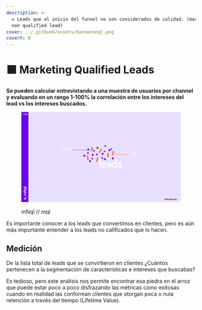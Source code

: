 ```yaml
---
description: >-
  = Leads que al inicio del funnel no son considerados de calidad. (marketing
  non qualified lead)
cover: ../.gitbook/assets/bannermnql.png
coverY: 0
---
```


# 🟪 Marketing Qualified Leads

**Se pueden calcular entrevistando a una muestra de usuarios por channel y evaluando en un rango 1-100% la correlación entre los intereses del lead vs los intereses buscados.**

<figure><img src="../.gitbook/assets/Frame 12 (3).png" alt=""><figcaption><p>mNql // mql</p></figcaption></figure>

Es importante conocer a los leads que convertimos en clientes, pero es aún más importante entender a los leads no calificados que lo hacen.

## Medición

De la lista total de leads que se convirtieron en clientes ¿Cuántos pertenecen a la segmentación de características e intereses que buscabas?

Es tedioso, pero este análisis nos permite encontrar esa piedra en el arroz que puede estar poco a poco disfrazando las métricas como exitosas cuando en realidad las conforman clientes que otorgan poca o nula retención a través del tiempo (Lifetime Value).
